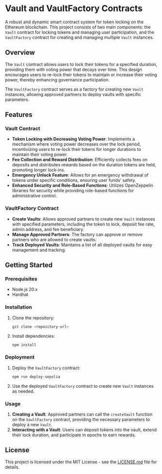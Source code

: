 # Vault and VaultFactory Contracts

A robust and dynamic smart contract system for token locking on the Ethereum blockchain. This project consists of two main components: the `Vault` contract for locking tokens and managing user participation, and the `VaultFactory` contract for creating and managing multiple `Vault` instances. 

## Overview

The `Vault` contract allows users to lock their tokens for a specified duration, providing them with voting power that decays over time. This design encourages users to re-lock their tokens to maintain or increase their voting power, thereby enhancing governance participation.

The `VaultFactory` contract serves as a factory for creating new `Vault` instances, allowing approved partners to deploy vaults with specific parameters.

## Features

### Vault Contract

- **Token Locking with Decreasing Voting Power**: Implements a mechanism where voting power decreases over the lock period, incentivizing users to re-lock their tokens for longer durations to maintain their voting power.
- **Fee Collection and Reward Distribution**: Efficiently collects fees on deposits and distributes rewards based on the duration tokens are held, promoting longer lock-ins.
- **Emergency Unlock Feature**: Allows for an emergency withdrawal of tokens under specific conditions, ensuring user funds' safety.
- **Enhanced Security and Role-Based Functions**: Utilizes OpenZeppelin libraries for security while providing role-based functions for administrative control.

### VaultFactory Contract

- **Create Vaults**: Allows approved partners to create new `Vault` instances with specified parameters, including the token to lock, deposit fee rate, admin address, and fee beneficiary.
- **Manage Approved Partners**: The factory can approve or remove partners who are allowed to create vaults.
- **Track Deployed Vaults**: Maintains a list of all deployed vaults for easy management and tracking.

## Getting Started

### Prerequisites

- Node.js 20.x
- Hardhat

### Installation

1. Clone the repository:
   ```bash
   git clone <repository-url>
   ```
2. Install dependencies:
   ```bash
   npm install
   ```

### Deployment

1. Deploy the `VaultFactory` contract:
   ```bash
   npm run deploy-sepolia
   ```
2. Use the deployed `VaultFactory` contract to create new `Vault` instances as needed.

### Usage

1. **Creating a Vault**: Approved partners can call the `createVault` function on the `VaultFactory` contract, providing the necessary parameters to deploy a new `Vault`.
2. **Interacting with a Vault**: Users can deposit tokens into the vault, extend their lock duration, and participate in epochs to earn rewards.

## License

This project is licensed under the MIT License - see the [LICENSE.md](LICENSE) file for details.
